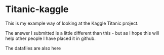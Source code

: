 # Titanic-kaggle

This is my example way of looking at the Kaggle Titanic project.

The answer I submitted is a little different than this - but as I hope this will help other people I have placed it in github.

The datafiles are also here
